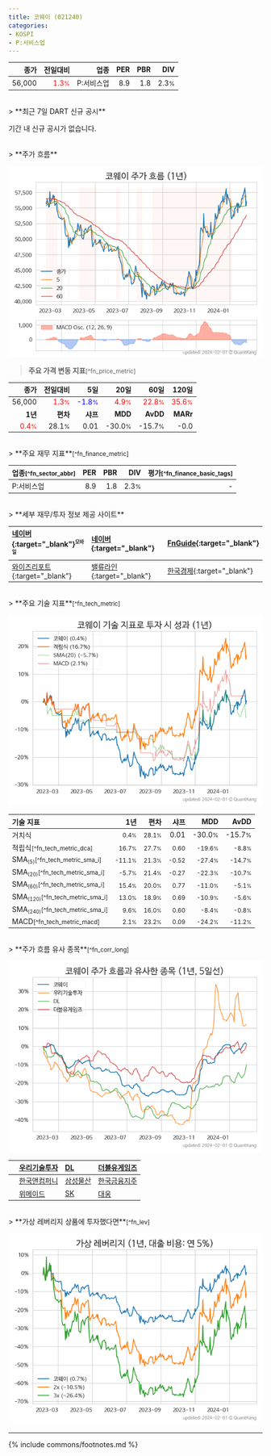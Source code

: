 ```yaml
---
title: 코웨이 (021240)
categories:
- KOSPI
- P:서비스업
---
```

| **종가** | **전일대비** | **업종** | **PER** | **PBR** | **DIV** |
| -------: | -----------: | -------: | ------: | ------: | ------: |
| 56,000 | <span style="color: red">1.3<small>%</small></span> | P:서비스업 | 8.9 | 1.8 | 2.3<small>%</small> |

<!-- more -->

<br>
> **최근 7일 DART 신규 공시**<a id="dart"></a>


기간 내 신규 공시가 없습니다.

<br>
> **주가 흐름**<a id="price"></a>

![021240](/stock/images/021240.png)

> **주요 가격 변동 지표**<small>[^fn_price_metric]</small>

| **종가** | **전일대비** | **5일** | **20일** | **60일** | **120일** |
| -------: | -----------: | ------: | -------: | -------: | --------: |
| 56,000 | <span style="color: red">1.3<small>%</small></span> | <span style="color: blue">-1.8<small>%</small></span> | <span style="color: red">4.9<small>%</small></span> | <span style="color: red">22.8<small>%</small></span> | <span style="color: red">35.6<small>%</small></span> |
| **1년** | **편차** | **샤프** | **MDD** | **AvDD** | **MARr** |
| <span style="color: red">0.4<small>%</small></span> | 28.1<small>%</small> | 0.01 | -30.0<small>%</small> | -15.7<small>%</small> | -0.0 |

<br>
> **주요 재무 지표**<small>[^fn_finance_metric]</small>

| **업종**<small>[^fn_sector_abbr]</small> | **PER** | **PBR** | **DIV** | **평가**<small>[^fn_finance_basic_tags]</small> |
| :--------------------------------------- | ------: | ------: | ------: | ----------------------------------------------: |
| P:서비스업 | 8.9 | 1.8 | 2.3<small>%</small> | - |

<br>
> **세부 재무/투자 정보 제공 사이트**

| [네이버](https://m.stock.naver.com/domestic/stock/021240/finance/summary){:target="_blank"}<sup><small>모바일</small></sup> | [네이버](https://finance.naver.com/item/coinfo.naver?code=021240){:target="_blank"} | [FnGuide](https://comp.fnguide.com/SVO2/ASP/SVD_Invest.asp?gicode=A021240&MenuYn=Y){:target="_blank"} |
| :----- | :--- | :--- |
| [와이즈리포트](https://comp.wisereport.co.kr/company/c1040001.aspx?cmp_cd=021240){:target="_blank"} | [밸류라인](https://www.valueline.co.kr/finance/summary/021240){:target="_blank"} | [한국경제](https://markets.hankyung.com/stock/021240/financial-summary){:target="_blank"} |

<br>
> **주요 기술 지표**<small>[^fn_tech_metric]</small>


![021240](/stock/images/021240_tech.png)

| **기술 지표** | **1년** | **편차** | **샤프** | **MDD** | **AvDD** |
| :------------ | ------: | -----------: | -------: | ------: | -------: |
| 거치식 | <small>0.4<small>%</small></small> | <small>28.1<small>%</small></small> | </small>0.01</small> | </small>-30.0<small>%</small></small> | </small>-15.7<small>%</small></small> |
| 적립식<small>[^fn_tech_metric_dca]</small> | <small>16.7<small>%</small></small> | <small>27.7<small>%</small></small> | <small>0.60</small> | <small>-19.6<small>%</small></small> | <small>-8.8<small>%</small></small> |
| SMA<small><sub>(5)</sub></small><small>[^fn_tech_metric_sma_i]</small> | <small>-11.1<small>%</small></small> | <small>21.3<small>%</small></small> | <small>-0.52</small> | <small>-27.4<small>%</small></small> | <small>-14.7<small>%</small></small> |
| SMA<small><sub>(20)</sub></small><small>[^fn_tech_metric_sma_i]</small> | <small>-5.7<small>%</small></small> | <small>21.4<small>%</small></small> | <small>-0.27</small> | <small>-22.3<small>%</small></small> | <small>-10.7<small>%</small></small> |
| SMA<small><sub>(60)</sub></small><small>[^fn_tech_metric_sma_i]</small> | <small>15.4<small>%</small></small> | <small>20.0<small>%</small></small> | <small>0.77</small> | <small>-11.0<small>%</small></small> | <small>-5.1<small>%</small></small> |
| SMA<small><sub>(120)</sub></small><small>[^fn_tech_metric_sma_i]</small> | <small>13.0<small>%</small></small> | <small>18.9<small>%</small></small> | <small>0.69</small> | <small>-10.9<small>%</small></small> | <small>-5.6<small>%</small></small> |
| SMA<small><sub>(240)</sub></small><small>[^fn_tech_metric_sma_i]</small> | <small>9.6<small>%</small></small> | <small>16.0<small>%</small></small> | <small>0.60</small> | <small>-8.4<small>%</small></small> | <small>-0.8<small>%</small></small> |
| MACD<small>[^fn_tech_metric_macd]</small> | <small>2.1<small>%</small></small> | <small>23.2<small>%</small></small> | <small>0.09</small> | <small>-24.2<small>%</small></small> | <small>-11.2<small>%</small></small> |

<br>
> **주가 흐름 유사 종목**<a id="corr"></a><small>[^fn_corr_long]</small>

![021240](/stock/images/021240_corr.png)

|    | [우리기술투자](/041190/) | [DL](/000210/) | [더블유게임즈](/192080/) |
| :- | :------------------------------------- | :------------------------------------- | :--------------------------------------|
|    | [한국앤컴퍼니](/000240/) | [삼성물산](/028260/) | [한국금융지주](/071050/) |
|    | [위메이드](/112040/) | [SK](/034730/) | [대웅](/003090/) |

<br>
> **가상 레버리지 상품에 투자했다면**<a id="2x"></a><small>[^fn_lev]</small>

![021240](/stock/images/021240_2x.png)

---
{% include commons/footnotes.md %}
